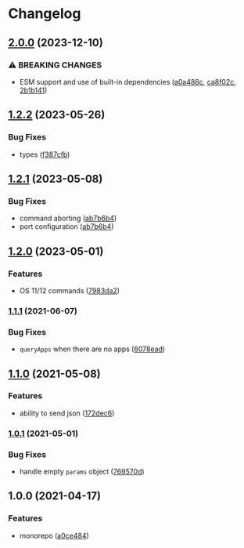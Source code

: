 # Changelog

## [2.0.0](https://github.com/dlenroc/node-roku/compare/ecp-v1.2.2...ecp-v2.0.0) (2023-12-10)


### ⚠ BREAKING CHANGES

* ESM support and use of built-in dependencies ([a0a488c](https://github.com/dlenroc/node-roku/commit/a0a488cad6ef9a6e7793ee25f24ea77b3da98229), [ca8f02c](https://github.com/dlenroc/node-roku/commit/ca8f02cd69d387e95a0e82e2ed52873f0ae476ff), [2b1b141](https://github.com/dlenroc/node-roku/commit/2b1b14173f7629b212e26de17df70cf4639048da))

## [1.2.2](https://github.com/dlenroc/node-roku/compare/ecp-v1.2.1...ecp-v1.2.2) (2023-05-26)


### Bug Fixes

* types ([f387cfb](https://github.com/dlenroc/node-roku/commit/f387cfb87bf2325d734e8f75d1d44d80781424ba))

## [1.2.1](https://github.com/dlenroc/node-roku/compare/ecp-v1.2.0...ecp-v1.2.1) (2023-05-08)


### Bug Fixes

* command aborting ([ab7b6b4](https://github.com/dlenroc/node-roku/commit/ab7b6b4bda32521adce99793bf1f53a220991779))
* port configuration ([ab7b6b4](https://github.com/dlenroc/node-roku/commit/ab7b6b4bda32521adce99793bf1f53a220991779))

## [1.2.0](https://github.com/dlenroc/node-roku/compare/ecp-v1.1.1...ecp-v1.2.0) (2023-05-01)


### Features

* OS 11/12 commands ([7983da2](https://github.com/dlenroc/node-roku/commit/7983da2e950a80d42f5850fd9b6df7a9007cf195))

### [1.1.1](https://www.github.com/dlenroc/node-roku/compare/roku-ecp-v1.1.0...roku-ecp-v1.1.1) (2021-06-07)


### Bug Fixes

* `queryApps` when there are no apps ([6078ead](https://www.github.com/dlenroc/node-roku/commit/6078ead1056b2f9d000e877cc6312d68b32e0017))

## [1.1.0](https://www.github.com/dlenroc/node-roku/compare/roku-ecp-v1.0.1...roku-ecp-v1.1.0) (2021-05-08)


### Features

* ability to send json ([172dec6](https://www.github.com/dlenroc/node-roku/commit/172dec6f2cbaca961b544fc1e87be5cec6afb1f9))

### [1.0.1](https://www.github.com/dlenroc/node-roku/compare/roku-ecp-v1.0.0...roku-ecp-v1.0.1) (2021-05-01)


### Bug Fixes

* handle empty `params` object ([769570d](https://www.github.com/dlenroc/node-roku/commit/769570d4a23a42f068baf23a8ea4dcb7cd250564))

## 1.0.0 (2021-04-17)


### Features

* monorepo ([a0ce484](https://www.github.com/dlenroc/node-roku/commit/a0ce484ee2acdd9e6e183e515940ae8bf218d325))
